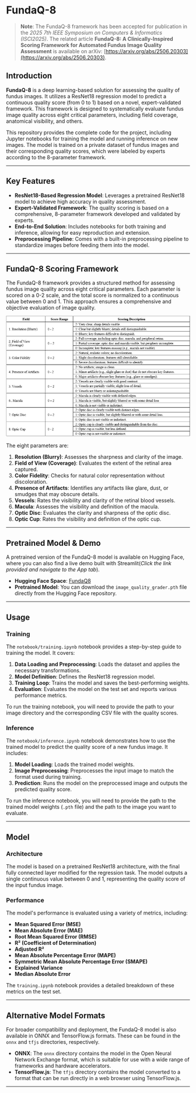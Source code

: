 # FundaQ-8

> **Note**: The FundaQ-8 framework has been accepted for publication in the *2025 7th IEEE Symposium on Computers & Informatics (ISCI2025)*. The related article **FundaQ-8: A Clinically-Inspired Scoring Framework for Automated Fundus Image Quality Assessment** is available on arXiv: [https://arxiv.org/abs/2506.20303](https://arxiv.org/abs/2506.20303).

## Introduction

**FundaQ-8** is a deep learning-based solution for assessing the quality of fundus images. It utilizes a ResNet18 regression model to predict a continuous quality score (from 0 to 1) based on a novel, expert-validated framework. This framework is designed to systematically evaluate fundus image quality across eight critical parameters, including field coverage, anatomical visibility, and others.

This repository provides the complete code for the project, including Jupyter notebooks for training the model and running inference on new images. The model is trained on a private dataset of fundus images and their corresponding quality scores, which were labeled by experts according to the 8-parameter framework.

---

## Key Features

- **ResNet18-Based Regression Model**: Leverages a pretrained ResNet18 model to achieve high accuracy in quality assessment.
- **Expert-Validated Framework**: The quality scoring is based on a comprehensive, 8-parameter framework developed and validated by experts.
- **End-to-End Solution**: Includes notebooks for both training and inference, allowing for easy reproduction and extension.
- **Preprocessing Pipeline**: Comes with a built-in preprocessing pipeline to standardize images before feeding them into the model.

---

## FundaQ-8 Scoring Framework

The FundaQ-8 framework provides a structured method for assessing fundus image quality across eight critical parameters. Each parameter is scored on a 0-2 scale, and the total score is normalized to a continuous value between 0 and 1. This approach ensures a comprehensive and objective evaluation of image quality.

![FundaQ-8 Scoring Framework](FundaQ-8%20Scoring%20Framework.jpg)

The eight parameters are:

1.  **Resolution (Blurry)**: Assesses the sharpness and clarity of the image.
2.  **Field of View (Coverage)**: Evaluates the extent of the retinal area captured.
3.  **Color Fidelity**: Checks for natural color representation without discoloration.
4.  **Presence of Artifacts**: Identifies any artifacts like glare, dust, or smudges that may obscure details.
5.  **Vessels**: Rates the visibility and clarity of the retinal blood vessels.
6.  **Macula**: Assesses the visibility and definition of the macula.
7.  **Optic Disc**: Evaluates the clarity and sharpness of the optic disc.
8.  **Optic Cup**: Rates the visibility and definition of the optic cup.

---

## Pretrained Model & Demo

A pretrained version of the FundaQ-8 model is available on Hugging Face, where you can also find a live demo built with Streamlit(*Click the link provided and navigate to the App tab*).

- **Hugging Face Space**: [FundaQ8](https://huggingface.co/spaces/qizunlee/FundaQ8/tree/main)
- **Pretrained Model**: You can download the `image_quality_grader.pth` file directly from the Hugging Face repository.

---

## Usage

### Training

The `notebook/training.ipynb` notebook provides a step-by-step guide to training the model. It covers:

1. **Data Loading and Preprocessing**: Loads the dataset and applies the necessary transformations.
2. **Model Definition**: Defines the ResNet18 regression model.
3. **Training Loop**: Trains the model and saves the best-performing weights.
4. **Evaluation**: Evaluates the model on the test set and reports various performance metrics.

To run the training notebook, you will need to provide the path to your image directory and the corresponding CSV file with the quality scores.

### Inference

The `notebook/inference.ipynb` notebook demonstrates how to use the trained model to predict the quality score of a new fundus image. It includes:

1. **Model Loading**: Loads the trained model weights.
2. **Image Preprocessing**: Preprocesses the input image to match the format used during training.
3. **Prediction**: Runs the model on the preprocessed image and outputs the predicted quality score.

To run the inference notebook, you will need to provide the path to the trained model weights (`.pth` file) and the path to the image you want to evaluate.

---

## Model

### Architecture

The model is based on a pretrained ResNet18 architecture, with the final fully connected layer modified for the regression task. The model outputs a single continuous value between 0 and 1, representing the quality score of the input fundus image.

### Performance

The model's performance is evaluated using a variety of metrics, including:

- **Mean Squared Error (MSE)**
- **Mean Absolute Error (MAE)**
- **Root Mean Squared Error (RMSE)**
- **R² (Coefficient of Determination)**
- **Adjusted R²**
- **Mean Absolute Percentage Error (MAPE)**
- **Symmetric Mean Absolute Percentage Error (SMAPE)**
- **Explained Variance**
- **Median Absolute Error**

The `training.ipynb` notebook provides a detailed breakdown of these metrics on the test set.

---

## Alternative Model Formats

For broader compatibility and deployment, the FundaQ-8 model is also available in ONNX and TensorFlow.js formats. These can be found in the `onnx` and `tfjs` directories, respectively.

- **ONNX**: The `onnx` directory contains the model in the Open Neural Network Exchange format, which is suitable for use with a wide range of frameworks and hardware accelerators.
- **TensorFlow.js**: The `tfjs` directory contains the model converted to a format that can be run directly in a web browser using TensorFlow.js.

---